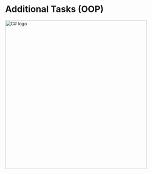 # Additional Tasks (OOP)

 <img  src="https://camo.githubusercontent.com/0617f4657fef12e8d16db45b8d73def73144b09f/68747470733a2f2f646576656c6f7065722e6665646f726170726f6a6563742e6f72672f7374617469632f6c6f676f2f6373686172702e706e67"     
 alt="C# logo" style="float:center; margin-right:25px;" width="454" height="477" />



